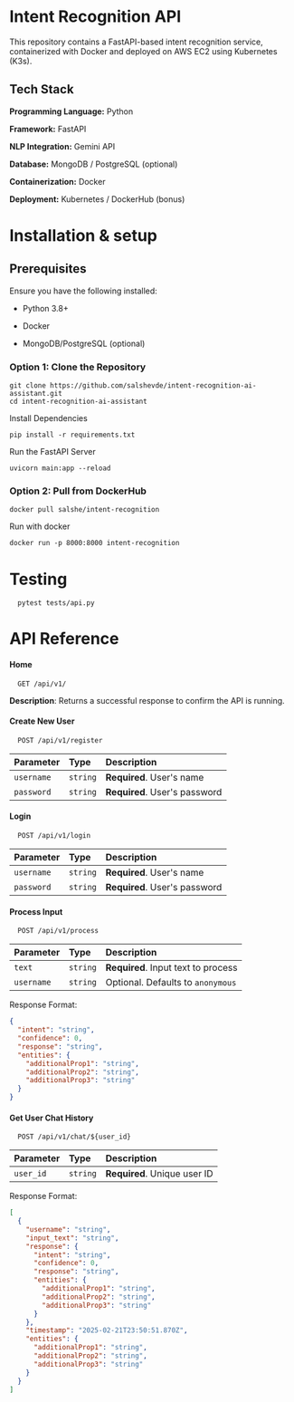 
# Intent Recognition API

This repository contains a FastAPI-based intent recognition service, containerized with Docker and deployed on AWS EC2 using Kubernetes (K3s).


## Tech Stack

**Programming Language:** Python

**Framework:** FastAPI

**NLP Integration:**  Gemini API

**Database:** MongoDB / PostgreSQL (optional)

**Containerization:** Docker

**Deployment:** Kubernetes / DockerHub (bonus)
# Installation & setup

## Prerequisites
Ensure you have the following installed:

- Python 3.8+

- Docker

- MongoDB/PostgreSQL (optional)

### Option 1: Clone the Repository

```
git clone https://github.com/salshevde/intent-recognition-ai-assistant.git
cd intent-recognition-ai-assistant
```
Install Dependencies
```
pip install -r requirements.txt
```
Run the FastAPI Server
```
uvicorn main:app --reload
```
### Option 2: Pull from DockerHub

```
docker pull salshe/intent-recognition
```
Run with docker
```
docker run -p 8000:8000 intent-recognition
```

# Testing
```
  pytest tests/api.py
```

# API Reference

#### Home

```http
  GET /api/v1/
```

**Description**: Returns a successful response to confirm the API is running.

#### Create New User

```http
  POST /api/v1/register
```

| Parameter | Type     | Description                       |
| :-------- | :------- | :-------------------------------- |
| `username` | `string` | **Required**. User's name |
| `password` | `string` | **Required**. User's password |

#### Login

```http
  POST /api/v1/login
```

| Parameter | Type     | Description                       |
| :-------- | :------- | :-------------------------------- |
| `username` | `string` | **Required**. User's name |
| `password` | `string` | **Required**. User's password |

#### Process Input

```http
  POST /api/v1/process
```

| Parameter | Type     | Description                       |
| :-------- | :------- | :-------------------------------- |
| `text` | `string` | **Required**. Input text to process |
| `username` | `string` | Optional. Defaults to `anonymous` |

Response Format:
```json
{
  "intent": "string",
  "confidence": 0,
  "response": "string",
  "entities": {
    "additionalProp1": "string",  
    "additionalProp2": "string",
    "additionalProp3": "string"
  }
}
```

#### Get User Chat History

```http
  POST /api/v1/chat/${user_id}
```

| Parameter | Type     | Description                       |
| :-------- | :------- | :-------------------------------- |
| `user_id` | `string` | **Required**. Unique user ID |

Response Format:
```json
[
  {
    "username": "string",
    "input_text": "string", 
    "response": {
      "intent": "string",
      "confidence": 0,
      "response": "string",
      "entities": {
        "additionalProp1": "string",
        "additionalProp2": "string",
        "additionalProp3": "string"
      }
    },
    "timestamp": "2025-02-21T23:50:51.870Z",
    "entities": {
      "additionalProp1": "string",
      "additionalProp2": "string", 
      "additionalProp3": "string"
    }
  }
]
```
